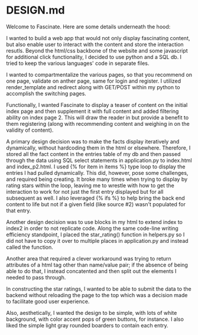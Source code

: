 # DESIGN.md

Welcome to Fascinate.  Here are some details underneath the hood:

I wanted to build a web app that would not only display fascinating content, but also enable user to interact
with the content and store the interaction resutls.  Beyond the html/css backbone of the website and some javascript
for additional click functionality, I decided to use python and a SQL db.  I tried to keep the various languages' code
in separate files.

I wanted to compartmentalize the various pages, so that you recommend on one page, validate on anther page, same for
login and register.  I utilized render_template and redirect along with GET/POST within my python to accomplish
the switching pages.

Functionally, I wanted Fascinate to display a teaser of content on the initial index page and then supplement it with
full content and added filtering ability on index page 2.  This will draw the reader in but provide a benefit
to them registering (along with recommending content and weighing in on the validity of content).

A primary design decision was to make the facts display iteratively and dynamically, without hardcoding them
in the html or elsewhere.  Therefore, I stored all the fact content in the entries table of my db
and then passed through the data using SQL select statements in application.py to index.html and index_p2.html.
I used {% for item in items %} type loop to display the entries I had pulled dynamically.  This did, however, pose some
challenges, and required being creating.  It broke many times when trying to display by rating stars within the
loop, leaving me to wrestle with how to get the interaction to work for not just the first entry displayed but
for all subsequent as well.  I also leveraged {% ifs %} to help bring the back end content to life but not if
a given field (like source #2) wasn't populated for that entry.

Another design decision was to use blocks in my html to extend index to index2 in order to not replicate code.  Along
the same code-line writing efficiency standpoint, I placed the star_rating() function in helpers.py so I did not
have to copy it over to multiple places in application.py and instead called the function.

Another area that required a clever workaround was trying to return attributes of a html tag other than name/value pair;
if the absence of being able to do that, I instead concatented and then split out the elements I needed to pass through.

In constructing the star ratings, I wanted to be able to submit the data to the backend without reloading the page to the top
which was a decision made to facilitate good user experience.

Also, aesthetically, I wanted the design to be simple, with lots of white background, with color accent pops of green buttons,
for instance.  I also liked the simple light gray rounded boarders to contain each entry.




